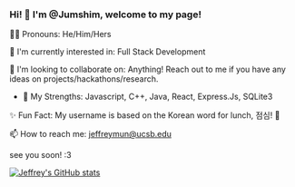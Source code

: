 ### Hi! 👋 I'm @Jumshim, welcome to my page!

🏳️‍🌈 Pronouns: He/Him/Hers

🤔 I'm currently interested in: Full Stack Development

🕺 I'm looking to collaborate on: Anything! Reach out to me if you have any ideas on projects/hackathons/research.
   - 🦾 My Strengths: Javascript, C++, Java, React, Express.Js, SQLite3

✨ Fun Fact: My username is based on the Korean word for lunch, 점심! 🥘

📫 How to reach me: jeffreymun@ucsb.edu

see you soon! :3

[![Jeffrey's GitHub stats](https://github-readme-stats.vercel.app/api?username=jumshim)](https://github.com/jumshim/github-readme-stats)

